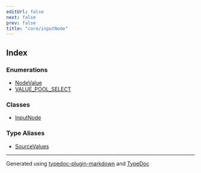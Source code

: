 ```yaml
---
editUrl: false
next: false
prev: false
title: "core/inputNode"
---
```


## Index

### Enumerations

- [NodeValue](/api/core/inputnode/enumerations/nodevalue/)
- [VALUE\_POOL\_SELECT](/api/core/inputnode/enumerations/value_pool_select/)

### Classes

- [InputNode](/api/core/inputnode/classes/inputnode/)

### Type Aliases

- [SourceValues](/api/core/inputnode/type-aliases/sourcevalues/)

***

Generated using [typedoc-plugin-markdown](https://www.npmjs.com/package/typedoc-plugin-markdown) and [TypeDoc](https://typedoc.org/)
